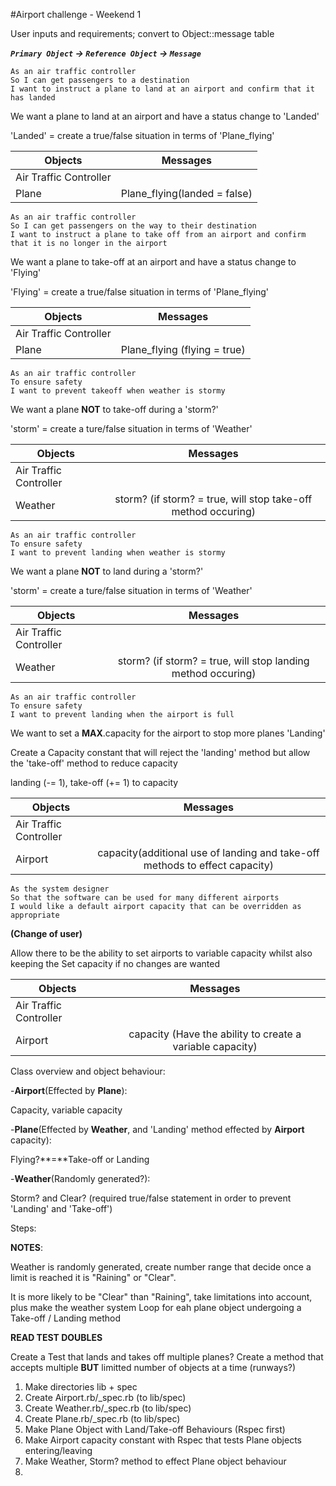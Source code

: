 #Airport challenge - Weekend 1

User inputs and requirements; convert to Object::message table 

***```Primary Object``` → ```Reference Object``` → ```Message```***
```
As an air traffic controller 
So I can get passengers to a destination 
I want to instruct a plane to land at an airport and confirm that it has landed
```
We want a plane to land at an airport and have a status change to 'Landed'

'Landed' = create a true/false situation in terms of 'Plane_flying'

|Objects|Messages|
|---------------|:-------------------:|
|Air Traffic Controller||
|Plane| Plane_flying(landed = false) |
```
As an air traffic controller 
So I can get passengers on the way to their destination 
I want to instruct a plane to take off from an airport and confirm that it is no longer in the airport
```
We want a plane to take-off at an airport and have a status change to 'Flying'

'Flying' = create a true/false situation in terms of 'Plane_flying'

|Objects|Messages|
|---------------|:-------------------:|
|Air Traffic Controller||
|Plane| Plane_flying (flying = true)|
```
As an air traffic controller 
To ensure safety 
I want to prevent takeoff when weather is stormy 
```

We want a plane **NOT** to take-off during a 'storm?'

'storm' = create a ture/false situation in terms of 'Weather'

|Objects|Messages|
|---------------|:-------------------:|
|Air Traffic Controller||
|Weather| storm? (if storm? = true, will stop take-off method occuring)|
```
As an air traffic controller 
To ensure safety 
I want to prevent landing when weather is stormy 
```
We want a plane **NOT** to land during a 'storm?'

'storm' = create a ture/false situation in terms of 'Weather'

|Objects|Messages|
|---------------|:-------------------:|
|Air Traffic Controller||
|Weather| storm? (if storm? = true, will stop landing method occuring)|
```
As an air traffic controller 
To ensure safety 
I want to prevent landing when the airport is full 
```
We want to set a **MAX**.capacity for the airport to stop more planes 'Landing'

Create a Capacity constant that will reject the 'landing' method but allow the 'take-off' method to reduce capacity

landing (-= 1), take-off (+= 1) to capacity

|Objects|Messages|
|---------------|:-------------------:|
|Air Traffic Controller||
|Airport|capacity(additional use of landing and take-off methods to effect capacity)|
```
As the system designer
So that the software can be used for many different airports
I would like a default airport capacity that can be overridden as appropriate
```
**(Change of user)**

Allow there to be the ability to set airports to variable capacity whilst also keeping the Set capacity if no changes are wanted

|Objects|Messages|
|---------------|:-------------------:|
|Air Traffic Controller||
|Airport|capacity (Have the ability to create a variable capacity)|

Class overview and object behaviour:

-**Airport**(Effected by **Plane**): 


Capacity, variable capacity

-**Plane**(Effected by **Weather**, and 'Landing' method effected by **Airport** capacity): 


Flying?**=**Take-off or Landing

-**Weather**(Randomly generated?): 


Storm? and Clear? (required true/false statement in order to prevent 'Landing' and 'Take-off')


Steps:

**NOTES**:

Weather is randomly generated, create number range that decide once a limit is reached it is "Raining" or "Clear".

It is more likely to be "Clear" than "Raining", take limitations into account, plus make the weather system Loop for eah plane object undergoing a Take-off / Landing method

**READ TEST DOUBLES**

Create a Test that lands and takes off multiple planes? Create a method that accepts multiple **BUT** limitted number of objects at a time (runways?)


1. Make directories lib + spec
2. Create Airport.rb/_spec.rb (to lib/spec)
3. Create Weather.rb/_spec.rb (to lib/spec)
4. Create Plane.rb/_spec.rb (to lib/spec)
5. Make Plane Object with Land/Take-off Behaviours (Rspec first)
6. Make Airport capacity constant with Rspec that tests Plane objects entering/leaving
7. Make Weather, Storm? method to effect Plane object behaviour
8. 






